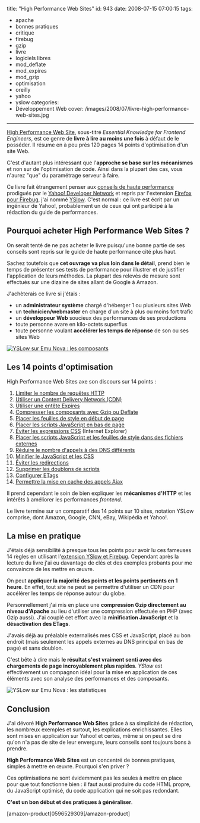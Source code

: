 title: "High Performance Web Sites"
id: 943
date: 2008-07-15 07:00:15
tags:
- apache
- bonnes pratiques
- critique
- firebug
- gzip
- livre
- logiciels libres
- mod_deflate
- mod_expires
- mod_gzip
- optimisation
- oreilly
- yahoo
- yslow
categories:
- Développement Web
cover: /images/2008/07/livre-high-performance-web-sites.jpg
---

[High Performance Web Site](http://www.amazon.fr/dp/0596529309/), sous-titré _Essential Knowledge for Frontend Engineers_, est ce genre de **livre à lire au moins une fois** à défaut de le posséder. Il résume en à peu près 120 pages 14 points d'optimisation d'un site Web.

C'est d'autant plus intéressant que l'**approche se base sur les mécanismes** et non sur de l'optimisation de code. Ainsi dans la plupart des cas, vous n'aurez "que" du paramétrage serveur à faire.

<!--more-->

Ce livre fait étrangement penser aux [conseils de haute performance](http://developer.yahoo.com/performance/) prodigués par le [Yahoo! Developer Network](http://developer.yahoo.com) et repris par l'extension [Firefox pour Firebug](http://getfirebug.com), j'ai nommé [YSlow](http://developer.yahoo.com/yslow/).
C'est normal : ce livre est écrit par un ingénieur de Yahoo!, probablement un de ceux qui ont participé à la rédaction du guide de performances.

## Pourquoi acheter High Performance Web Sites ?

On serait tenté de ne pas acheter le livre puisqu'une bonne partie de ses conseils sont repris sur le guide de haute performance cité plus haut.

Sachez toutefois que **cet ouvrage va plus loin dans le détail**, prend bien le temps de présenter ses tests de performance pour illustrer et de justifier l'application de leurs méthodes. La plupart des relevés de mesure sont effectués sur une dizaine de sites allant de Google à Amazon.

J'achèterais ce livre si j'étais :

*   un **administrateur système** chargé d'héberger 1 ou plusieurs sites Web
*   un **technicien/webmaster** en charge d'un site à plus ou moins fort trafic
*   un **développeur Web** soucieux des performances de ses productions
*   toute personne avare en kilo-octets superflus
*   toute personne voulant **accélérer les temps de réponse** de son ou ses sites Web

[![YSLow sur Emu Nova : les composants](/images/2008/07/yslow-emunova-components-300x81.png "YSLow sur Emu Nova : les composants")](/images/2008/07/yslow-emunova-components.png)

## Les 14 points d'optimisation

High Performance Web Sites axe son discours sur 14 points :

1.  [Limiter le nombre de requêtes HTTP](http://developer.yahoo.com/performance/rules.html#num_http)
2.  [Utiliser un Content Delivery Network (CDN)](http://developer.yahoo.net/blog/archives/2007/04/high_performanc_1.html)
3.  [Utiliser une entête Expires](http://developer.yahoo.net/blog/archives/2007/05/high_performanc_2.html)
4.  [Compresser les composants avec Gzip ou Deflate](http://developer.yahoo.net/blog/archives/2007/07/high_performanc_3.html)
5.  [Placer les feuilles de style en début de page](http://developer.yahoo.net/blog/archives/2007/07/high_performanc_4.html)
6.  [Placer les scripts JavaScript en bas de page](http://developer.yahoo.net/blog/archives/2007/07/high_performanc_5.html)
7.  [Éviter les expressions CSS](http://developer.yahoo.net/blog/archives/2007/07/high_performanc_6.html) (Internet Explorer)
8.  [Placer les scripts JavaScript et les feuilles de style dans des fichiers externes](http://developer.yahoo.net/blog/archives/2007/07/rule_8_make_jav.html)
9.  [Réduire le nombre d'appels à des DNS différents](http://developer.yahoo.com/performance/rules.html#dns_lookups)
10.  [Minifier le JavaScript et les CSS](http://developer.yahoo.net/blog/archives/2007/07/rule_8_make_jav.html)
11.  [Éviter les redirections](http://developer.yahoo.com/performance/rules.html#redirects)
12.  [Supprimer les doublons de scripts](http://developer.yahoo.net/blog/archives/2007/07/high_performanc_10.html)
13.  [Configurer ETags](http://developer.yahoo.net/blog/archives/2007/07/high_performanc_11.html)
14.  [Permettre la mise en cache des appels Ajax](http://developer.yahoo.com/performance/rules.html#cacheajax)

Il prend cependant le soin de bien expliquer les **mécanismes d'HTTP** et les intérêts à améliorer les performances _frontend_.

Le livre termine sur un comparatif des 14 points sur 10 sites, notation YSLow comprise, dont Amazon, Google, CNN, eBay, Wikipédia et Yahoo!.

## La mise en pratique

J'étais déjà sensibilité à presque tous les points pour avoir lu ces fameuses 14 règles en utilisant l'[extension YSlow et Firebug](https://oncletom.io/2007/12/25/bonnes-pratiques-firebug-developpement-web/). Cependant après la lecture du livre j'ai eu davantage de clés et des exemples probants pour me convaincre de les mettre en œuvre.

On peut **appliquer la majorité des points et les points pertinents en 1 heure**. En effet, tout site ne peut se permettre d'utiliser un CDN pour accélérer les temps de réponse autour du globe.

Personnellement j'ai mis en place une **compression Gzip directement au niveau d'Apache** au lieu d'utiliser une compression effectuée en PHP (avec Gzip aussi). J'ai couplé cet effort avec la **minification JavaScript** et la **désactivation des ETags**.

J'avais déjà au préalable externalisés mes CSS et JavaScript, placé au bon endroit (mais seulement les appels externes au DNS principal en bas de page) et sans doublon.

C'est bête à dire mais **le résultat s'est vraiment senti avec des chargements de page incroyablement plus rapides**. _YSlow_ est effectivement un compagnon idéal pour la mise en application de ces éléments avec son analyse des performances et des composants.

![YSLow sur Emu Nova : les statistiques](/images/2008/07/yslow-emunova-stats.png "YSLow sur Emu Nova : les statistiques")

## Conclusion

J'ai dévoré **High Performance Web Sites** grâce à sa simplicité de rédaction, les nombreux exemples et surtout, les explications enrichissantes. Elles sont mises en application sur Yahoo! et certes, même si on peut se dire qu'on n'a pas de site de leur envergure, leurs conseils sont toujours bons à prendre.

**High Performance Web Sites** est un concentré de bonnes pratiques, simples à mettre en œuvre. Pourquoi s'en priver ?

Ces optimisations ne sont évidemment pas les seules à mettre en place pour que tout fonctionne bien : il faut aussi produire du code HTML propre, du JavaScript optimisé, du code application qui ne soit pas redondant.

**C'est un bon début et des pratiques à généraliser**.

[amazon-product]0596529309[/amazon-product]